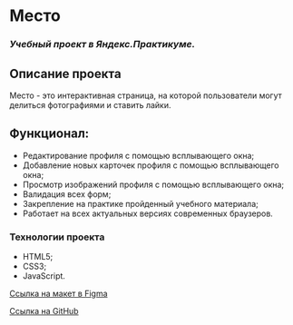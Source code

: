 # Место
### *Учебный проект в Яндекс.Практикуме.*

## Описание проекта
Место - это интерактивная страница, на которой пользователи могут делиться фотографиями и ставить лайки.
## Функционал:
- Редактирование профиля с помощью всплывающего окна;
- Добавление новых карточек профиля с помощью всплывающего окна;
- Просмотр изображений профиля с помощью всплывающего окна;
- Валидация всех форм;
- Закрепление на практике пройденный учебного материала;
- Работает на всех актуальных версиях современных браузеров.

### Технологии проекта
- HTML5;
- CSS3;
- JavaScript.

[Ссылка на макет в Figma](https://www.figma.com/file/2cn9N9jSkmxD84oJik7xL7/JavaScript.-Sprint-4?node-id=0%3A1)


[Ссылка на GitHub](https://nadezhdaaleshkina.github.io/mesto/)
